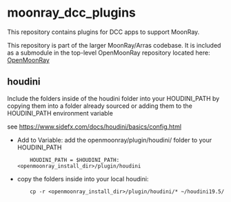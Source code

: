 # moonray_dcc_plugins
This repository contains plugins for DCC apps to support MoonRay.

This repository is part of the larger MoonRay/Arras codebase.  It is included as a submodule in the top-level
OpenMoonRay repository located here: [OpenMoonRay](https://github.com/dreamworksanimation/openmoonray)


## houdini 
Include the folders inside of the houdini folder into your HOUDINI_PATH by copying them into a folder already sourced or adding them to the HOUDINI_PATH environment variable

see https://www.sidefx.com/docs/houdini/basics/config.html

- Add to Variable:
    add the openmoonray/plugin/houdini/ folder to your HOUDINI_PATH
    ```
        HOUDINI_PATH = $HOUDINI_PATH:<openmoonray_install_dir>/plugin/houdini
    ```

- copy the folders inside into your local houdini:
    ```
        cp -r <openmoonray_install_dir>/plugin/houdini/* ~/houdini19.5/
    ```
